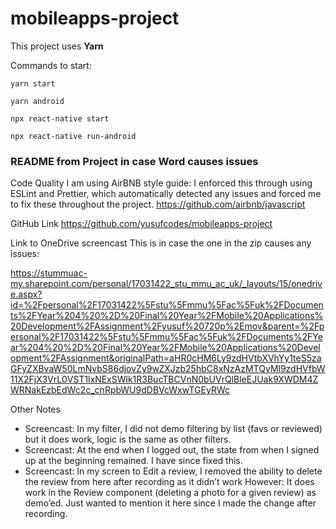 # mobileapps-project

This project uses **Yarn**

Commands to start:
```
yarn start

yarn android
```

```
npx react-native start

npx react-native run-android
```

### README from Project in case Word causes issues

Code Quality
I am using AirBNB style guide:
I enforced this through using ESLint and Prettier, which automatically detected any issues and forced me to fix these throughout the project. https://github.com/airbnb/javascript

GitHub Link
https://github.com/yusufcodes/mobileapps-project

Link to OneDrive screencast
This is in case the one in the zip causes any issues:

https://stummuac-my.sharepoint.com/personal/17031422_stu_mmu_ac_uk/_layouts/15/onedrive.aspx?id=%2Fpersonal%2F17031422%5Fstu%5Fmmu%5Fac%5Fuk%2FDocuments%2FYear%204%20%2D%20Final%20Year%2FMobile%20Applications%20Development%2FAssignment%2Fyusuf%20720p%2Emov&parent=%2Fpersonal%2F17031422%5Fstu%5Fmmu%5Fac%5Fuk%2FDocuments%2FYear%204%20%2D%20Final%20Year%2FMobile%20Applications%20Development%2FAssignment&originalPath=aHR0cHM6Ly9zdHVtbXVhYy1teS5zaGFyZXBvaW50LmNvbS86djovZy9wZXJzb25hbC8xNzAzMTQyMl9zdHVfbW11X2FjX3VrL0VST1lxNExSWlk1R3BucTBCVnN0bUVrQlBleEJUak9XWDM4ZWRNakEzbEdWc2c_cnRpbWU9dDBVcWxwTGEyRWc

Other Notes
-	Screencast: In my filter, I did not demo filtering by list (favs or reviewed) but it does work, logic is the same as other filters.
-	Screencast: At the end when I logged out, the state from when I signed up at the beginning remained. I have since fixed this.
-	Screencast: In my screen to Edit a review, I removed the ability to delete the review from here after recording as it didn’t work
However: It does work in the Review component (deleting a photo for a given review) as demo’ed. Just wanted to mention it here since I made the change after recording.
